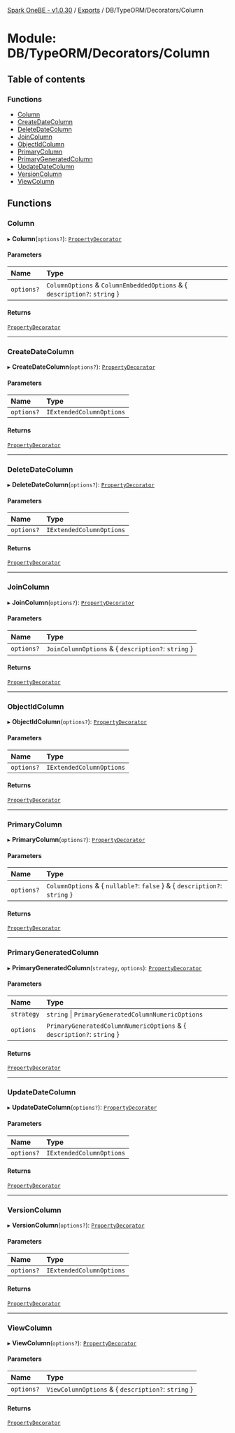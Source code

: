 [Spark OneBE - v1.0.30](../README.md) / [Exports](../modules.md) / DB/TypeORM/Decorators/Column

# Module: DB/TypeORM/Decorators/Column

## Table of contents

### Functions

- [Column](DB_TypeORM_Decorators_Column.md#column)
- [CreateDateColumn](DB_TypeORM_Decorators_Column.md#createdatecolumn)
- [DeleteDateColumn](DB_TypeORM_Decorators_Column.md#deletedatecolumn)
- [JoinColumn](DB_TypeORM_Decorators_Column.md#joincolumn)
- [ObjectIdColumn](DB_TypeORM_Decorators_Column.md#objectidcolumn)
- [PrimaryColumn](DB_TypeORM_Decorators_Column.md#primarycolumn)
- [PrimaryGeneratedColumn](DB_TypeORM_Decorators_Column.md#primarygeneratedcolumn)
- [UpdateDateColumn](DB_TypeORM_Decorators_Column.md#updatedatecolumn)
- [VersionColumn](DB_TypeORM_Decorators_Column.md#versioncolumn)
- [ViewColumn](DB_TypeORM_Decorators_Column.md#viewcolumn)

## Functions

### Column

▸ **Column**(`options?`): [`PropertyDecorator`](Documentation_MetadataTypes.md#propertydecorator)

#### Parameters

| Name | Type |
| :------ | :------ |
| `options?` | `ColumnOptions` & `ColumnEmbeddedOptions` & { `description?`: `string`  } |

#### Returns

[`PropertyDecorator`](Documentation_MetadataTypes.md#propertydecorator)

___

### CreateDateColumn

▸ **CreateDateColumn**(`options?`): [`PropertyDecorator`](Documentation_MetadataTypes.md#propertydecorator)

#### Parameters

| Name | Type |
| :------ | :------ |
| `options?` | `IExtendedColumnOptions` |

#### Returns

[`PropertyDecorator`](Documentation_MetadataTypes.md#propertydecorator)

___

### DeleteDateColumn

▸ **DeleteDateColumn**(`options?`): [`PropertyDecorator`](Documentation_MetadataTypes.md#propertydecorator)

#### Parameters

| Name | Type |
| :------ | :------ |
| `options?` | `IExtendedColumnOptions` |

#### Returns

[`PropertyDecorator`](Documentation_MetadataTypes.md#propertydecorator)

___

### JoinColumn

▸ **JoinColumn**(`options?`): [`PropertyDecorator`](Documentation_MetadataTypes.md#propertydecorator)

#### Parameters

| Name | Type |
| :------ | :------ |
| `options?` | `JoinColumnOptions` & { `description?`: `string`  } |

#### Returns

[`PropertyDecorator`](Documentation_MetadataTypes.md#propertydecorator)

___

### ObjectIdColumn

▸ **ObjectIdColumn**(`options?`): [`PropertyDecorator`](Documentation_MetadataTypes.md#propertydecorator)

#### Parameters

| Name | Type |
| :------ | :------ |
| `options?` | `IExtendedColumnOptions` |

#### Returns

[`PropertyDecorator`](Documentation_MetadataTypes.md#propertydecorator)

___

### PrimaryColumn

▸ **PrimaryColumn**(`options?`): [`PropertyDecorator`](Documentation_MetadataTypes.md#propertydecorator)

#### Parameters

| Name | Type |
| :------ | :------ |
| `options?` | `ColumnOptions` & { `nullable?`: ``false``  } & { `description?`: `string`  } |

#### Returns

[`PropertyDecorator`](Documentation_MetadataTypes.md#propertydecorator)

___

### PrimaryGeneratedColumn

▸ **PrimaryGeneratedColumn**(`strategy`, `options`): [`PropertyDecorator`](Documentation_MetadataTypes.md#propertydecorator)

#### Parameters

| Name | Type |
| :------ | :------ |
| `strategy` | `string` \| `PrimaryGeneratedColumnNumericOptions` |
| `options` | `PrimaryGeneratedColumnNumericOptions` & { `description?`: `string`  } |

#### Returns

[`PropertyDecorator`](Documentation_MetadataTypes.md#propertydecorator)

___

### UpdateDateColumn

▸ **UpdateDateColumn**(`options?`): [`PropertyDecorator`](Documentation_MetadataTypes.md#propertydecorator)

#### Parameters

| Name | Type |
| :------ | :------ |
| `options?` | `IExtendedColumnOptions` |

#### Returns

[`PropertyDecorator`](Documentation_MetadataTypes.md#propertydecorator)

___

### VersionColumn

▸ **VersionColumn**(`options?`): [`PropertyDecorator`](Documentation_MetadataTypes.md#propertydecorator)

#### Parameters

| Name | Type |
| :------ | :------ |
| `options?` | `IExtendedColumnOptions` |

#### Returns

[`PropertyDecorator`](Documentation_MetadataTypes.md#propertydecorator)

___

### ViewColumn

▸ **ViewColumn**(`options?`): [`PropertyDecorator`](Documentation_MetadataTypes.md#propertydecorator)

#### Parameters

| Name | Type |
| :------ | :------ |
| `options?` | `ViewColumnOptions` & { `description?`: `string`  } |

#### Returns

[`PropertyDecorator`](Documentation_MetadataTypes.md#propertydecorator)
